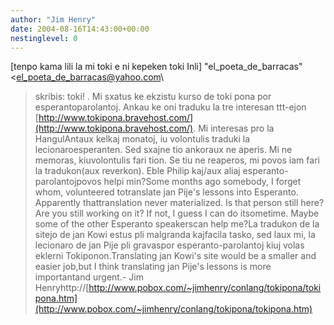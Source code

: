 ```yaml
---
author: "Jim Henry"
date: 2004-08-16T14:43:00+00:00
nestinglevel: 0
---
```

\[tenpo kama lili la mi toki e ni kepeken toki Inli\] "el\_poeta\_de\_barracas" <[el_poeta_de_barracas@yahoo.com](mailto://el_poeta_de_barracas@yahoo.com)\
> skribis:
>toki! . Mi sxatus ke ekzistu kurso de toki pona por
>esperantoparolantoj. Ankau ke oni traduku la tre interesan ttt-ejon
>[http://www.tokipona.bravehost.com/](http://www.tokipona.bravehost.com/). Mi interesas pro la HangulAntaux kelkaj monatoj, iu volontulis traduki la lecionaroesperanten. Sed sxajne tio ankoraux ne aperis. Mi ne memoras, kiuvolontulis fari tion. Se tiu ne reaperos, mi povos iam fari la tradukon(aux reverkon). Eble Philip kaj/aux aliaj esperanto-parolantojpovos helpi min?Some months ago somebody, I forget whom, volunteered totranslate jan Pije's lessons into Esperanto. Apparently thattranslation never materialized. Is that person still here?Are you still working on it? If not, I guess I can do itsometime. Maybe some of the other Esperanto speakerscan help me?La tradukon de la sitejo de jan Kowi estus pli malgranda kajfacila tasko, sed laux mi, la lecionaro de jan Pije pli gravaspor esperanto-parolantoj kiuj volas eklerni Tokiponon.Translating jan Kowi's site would be a smaller and easier job,but I think translating jan Pije's lessons is more importantand urgent.- Jim Henryhttp://[http://www.pobox.com/~jimhenry/conlang/tokipona/tokipona.htm](http://www.pobox.com/~jimhenry/conlang/tokipona/tokipona.htm)